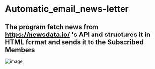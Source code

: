 # Automatic_email_news-letter

## The program fetch news from https://newsdata.io/ 's API and structures it in HTML format and sends it to the Subscribed Members
![image](https://user-images.githubusercontent.com/105564514/223160758-69555fc8-da78-4015-a21f-b01ca6032022.png)
